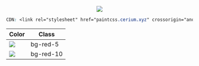 
<p align="center"> <img class="rounded-2 " src="https://i.imgur.com/caJNU2a.png"> </p>

```css
CDN: <link rel="stylesheet" href="paintcss.cerium.xyz" crossorigin="anonymous" />
```
| Color                                                               | Class         |
| ---                                                                 | ---           |
|  <img class="rounded-2 " src="https://i.imgur.com/lNmjlgw.png">     | bg-red-5      |
| <img class="rounded-2 " src="https://i.imgur.com/lNmjlgw.png">      | bg-red-10     |
